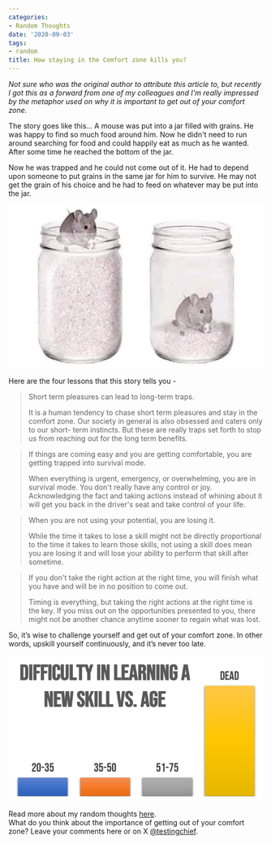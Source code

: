 ```yaml
---
categories:
- Random Thoughts
date: '2020-09-03'
tags:
- random
title: How staying in the Comfort zone kills you?
---
```


_Not sure who was the original author to attribute this article to, but
recently I got this as a forward from one of my colleagues and I'm really
impressed by the metaphor used on why it is important to get out of your
comfort zone._

The story goes like this... A mouse was put into a jar filled with grains. He
was happy to find so much food around him. Now he didn't need to run around
searching for food and could happily eat as much as he wanted. After some time
he reached the bottom of the jar.

Now he was trapped and he could not come out of it. He had to depend upon
someone to put grains in the same jar for him to survive. He may not get the
grain of his choice and he had to feed on whatever may be put into the jar.

![](/assets/img/posts/IMG-20200902-WA0050.jpg)

Here are the four lessons that this story tells you -

> Short term pleasures can lead to long-term traps.
>
> It is a human tendency to chase short term pleasures and stay in the comfort
> zone. Our society in general is also obsessed and caters only to our short-
> term instincts. But these are really traps set forth to stop us from
> reaching out for the long term benefits.

> If things are coming easy and you are getting comfortable, you are getting
> trapped into survival mode.
>
> When everything is urgent, emergency, or overwhelming, you are in survival
> mode. You don't really have any control or joy. Acknowledging the fact and
> taking actions instead of whining about it will get you back in the driver's
> seat and take control of your life.

> When you are not using your potential, you are losing it.
>
> While the time it takes to lose a skill might not be directly proportional
> to the time it takes to learn those skills, not using a skill does mean you
> are losing it and will lose your ability to perform that skill after
> sometime.

> If you don't take the right action at the right time, you will finish what
> you have and will be in no position to come out.
>
> Timing is everything, but taking the right actions at the right time is the
> key. If you miss out on the opportunities presented to you, there might not
> be another chance anytime sooner to regain what was lost.

So, it’s wise to challenge yourself and get out of your comfort zone. In other
words, upskill yourself continuously, and it’s never too late.

![](/assets/img/posts/skill-vs-age.png)

  
Read more about my random thoughts
[here](https://skthetester.github.io/).  
What do you think about the importance of getting out of your comfort zone?
Leave your comments here or on X
[@testingchief](https://x.com/testingchief).